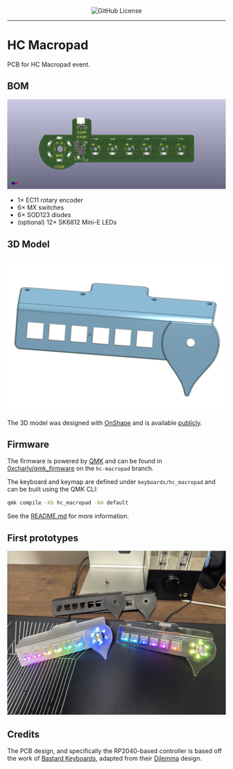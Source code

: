 <div align="center">

![GitHub License](https://img.shields.io/badge/license-CERN%20OHL%20V2-lightgrey?style=for-the-badge)
</div>

---

# HC Macropad

PCB for HC Macropad event.

## BOM

![PCB](.assets/pcb.png)

- 1× EC11 rotary encoder
- 6× MX switches
- 6× SOD123 diodes
- (optional) 12× SK6812 Mini-E LEDs

## 3D Model

![3D Model](.assets/plate.png)

The 3D model was designed with [OnShape](https://onshape.com) and is available
[publicly](https://cad.onshape.com/documents/3070554cf94c5dc376b0a8a4/w/4d0968bd551d0635d2f8d7e6/e/86d2deca2d0d715bf15eadd2?renderMode=0&uiState=67038575d1a53e07c780a03b).

## Firmware

The firmware is powered by [QMK](https://qmk.fm) and can be found in
[0xcharly/qmk_firmware](https://github.com/0xcharly/qmk_firmware/tree/hc-macropad)
on the `hc-macropad` branch.

The keyboard and keymap are defined under `keyboards/hc_macropad` and can be
built using the QMK CLI:

```sh
qmk compile -kb hc_macropad -km default
```

See the
[README.md](https://github.com/0xcharly/qmk_firmware/blob/hc-macropad/keyboards/hc_macropad/readme.md)
for more information.

## First prototypes

![First prototypes](.assets/2024-10-16.hc-macropad-first-prototypes.jpg)

## Credits

The PCB design, and specifically the RP2040-based controller is based off the
work of [Bastard Keyboards](https://bastardkb.com), adapted from their
[Dilemma](https://github.com/Bastardkb/Dilemma) design.
